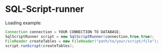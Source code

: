 SQL-Script-runner
=================

Loading example:
```Java
Connection connection = YOUR CONNECTION TO DATABASE;
SqlScriptRunner script = new SqlScriptRunner(connection,true,true);
FileReader createTables = new FileReader("path/to/your/script/file");
script.runScript(createTables);
```
